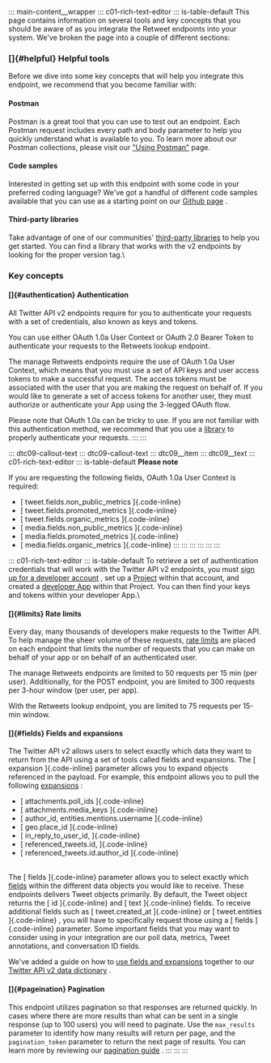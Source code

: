 ::: main-content__wrapper
::: c01-rich-text-editor
::: is-table-default
This page contains information on several tools and key concepts that
you should be aware of as you integrate the Retweet endpoints into your
system. We've broken the page into a couple of different sections:

### []{#helpful} Helpful tools

Before we dive into some key concepts that will help you integrate this
endpoint, we recommend that you become familiar with:

#### Postman

Postman is a great tool that you can use to test out an endpoint. Each
Postman request includes every path and body parameter to help you
quickly understand what is available to you. To learn more about our
Postman collections, please visit our [\"Using
Postman\"](/en/docs/tools-and-libraries/using-postman) page.

#### Code samples

Interested in getting set up with this endpoint with some code in your
preferred coding language? We've got a handful of different code samples
available that you can use as a starting point on our [Github
page](https://github.com/twitterdev/Twitter-API-v2-sample-code) .

#### Third-party libraries

Take advantage of one of our communities' [third-party
libraries](/en/docs/twitter-api/tools-and-libraries) to help you get
started. You can find a library that works with the v2 endpoints by
looking for the proper version tag.\

### Key concepts

#### []{#authentication} Authentication

All Twitter API v2 endpoints require for you to authenticate your
requests with a set of credentials, also known as keys and tokens.

You can use either OAuth 1.0a User Context or OAuth 2.0 Bearer Token to
authenticate your requests to the Retweets lookup endpoint.

The manage Retweets endpoints require the use of OAuth 1.0a User
Context, which means that you must use a set of API keys and user access
tokens to make a successful request. The access tokens must be
associated with the user that you are making the request on behalf of.
If you would like to generate a set of access tokens for another user,
they must authorize or authenticate your App using the 3-legged OAuth
flow.

Please note that OAuth 1.0a can be tricky to use. If you are not
familiar with this authentication method, we recommend that you use a
[library](https://developer.twitter.com/en/docs/twitter-api/tools-and-libraries)
to properly authenticate your requests.
:::
:::

::: dtc09-callout-text
::: dtc09-callout-text
::: dtc09__item
::: dtc09__text
::: c01-rich-text-editor
::: is-table-default
**Please note**

If you are requesting the following fields, OAuth 1.0a User Context is
required:

-   [ tweet.fields.non_public_metrics ]{.code-inline}
-    [ tweet.fields.promoted_metrics ]{.code-inline}
-    [ tweet.fields.organic_metrics ]{.code-inline}
-    [ media.fields.non_public_metrics ]{.code-inline}
-    [ media.fields.promoted_metrics ]{.code-inline}
-   [ media.fields.organic_metrics ]{.code-inline}
:::
:::
:::
:::
:::
:::

::: c01-rich-text-editor
::: is-table-default
To retrieve a set of authentication credentials that will work with the
Twitter API v2 endpoints, you must [sign up for a developer
account](https://developer.twitter.com/en/portal/petition/essential/basic-info)
, set up a [Project](/en/docs/projects) within that account, and created
a [developer App](/en/docs/apps) within that Project. You can then find
your keys and tokens within your developer App.\

#### []{#limits} Rate limits

Every day, many thousands of developers make requests to the Twitter
API. To help manage the sheer volume of these requests, [rate
limits](https://developer-staging.twitter.com/en/docs/twitter-api/rate-limits)
are placed on each endpoint that limits the number of requests that you
can make on behalf of your app or on behalf of an authenticated user.

The manage Retweets endpoints are limited to 50 requests per 15 min (per
user). Additionally, for the POST endpoint, you are limited to 300
requests per 3-hour window (per user, per app).

With the Retweets lookup endpoint, you are limited to 75 requests per
15-min window.

#### []{#fields} Fields and expansions

The Twitter API v2 allows users to select exactly which data they want
to return from the API using a set of tools called fields and
expansions. The [ expansion ]{.code-inline} parameter allows you to
expand objects referenced in the payload. For example, this endpoint
allows you to pull the following
[expansions](/en/docs/twitter-api/expansions) :

-   [ attachments.poll_ids ]{.code-inline}
-   [ attachments.media_keys ]{.code-inline}
-   [ author_id, entities.mentions.username ]{.code-inline}
-   [ geo.place_id ]{.code-inline}
-   [ in_reply_to_user_id, ]{.code-inline}
-   [ referenced_tweets.id, ]{.code-inline}
-   [ referenced_tweets.id.author_id ]{.code-inline}

\
The [ fields ]{.code-inline} parameter allows you to select exactly
which [fields](/en/docs/twitter-api/fields) within the different data
objects you would like to receive. These endpoints delivers Tweet
objects primarily. By default, the Tweet object returns the [ id
]{.code-inline} and [ text ]{.code-inline} fields. To receive additional
fields such as [ tweet.created_at ]{.code-inline} or [ tweet.entities
]{.code-inline} , you will have to specifically request those using a [
fields ]{.code-inline} parameter. Some important fields that you may
want to consider using in your integration are our poll data, metrics,
Tweet annotations, and conversation ID fields.

We've added a guide on how to [use fields and
expansions](/en/docs/twitter-api/data-dictionary/using-fields-and-expansions)
together to our [Twitter API v2 data
dictionary](/en/docs/twitter-api/data-dictionary/introduction) .

#### []{#pageination} Pagination 

This endpoint utilizes pagination so that responses are returned
quickly. In cases where there are more results than what can be sent in
a single response (up to 100 users) you will need to paginate. Use the
` max_results ` parameter to identify how many results will return per
page, and the ` pagination_token ` parameter to return the next page of
results. You can learn more by reviewing our [pagination
guide](https://developer.twitter.com/en/docs/twitter-api/pagination) .
:::
:::
:::
